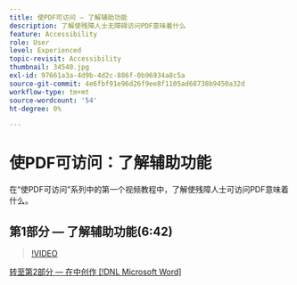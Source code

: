 ```yaml
---
title: 使PDF可访问 — 了解辅助功能
description: 了解使残障人士无障碍访问PDF意味着什么
feature: Accessibility
role: User
level: Experienced
topic-revisit: Accessibility
thumbnail: 34540.jpg
exl-id: 97661a3a-4d9b-4d2c-886f-0b96934a8c5a
source-git-commit: 4e6fbf91e96d26f9ee8f1105ad68738b9450a32d
workflow-type: tm+mt
source-wordcount: '54'
ht-degree: 0%

---
```


# 使PDF可访问：了解辅助功能

在“使PDF可访问”系列中的第一个视频教程中，了解使残障人士可访问PDF意味着什么。

## 第1部分 — 了解辅助功能(6:42)

>[!VIDEO](https://video.tv.adobe.com/v/34540?quality=12&learn=on&hidetitle=true)

[转至第2部分 — 在中创作 [!DNL Microsoft Word]](authoring-in-word.md)